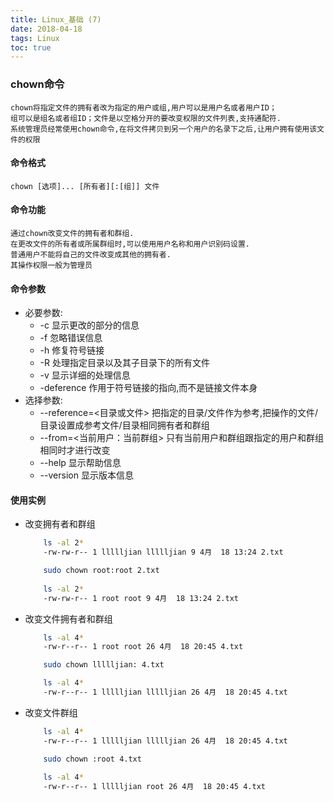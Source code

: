 ```yaml
---
title: Linux_基础 (7)
date: 2018-04-18
tags: Linux
toc: true
---
```


### chown命令
    chown将指定文件的拥有者改为指定的用户或组,用户可以是用户名或者用户ID；
    组可以是组名或者组ID；文件是以空格分开的要改变权限的文件列表,支持通配符.
    系统管理员经常使用chown命令,在将文件拷贝到另一个用户的名录下之后,让用户拥有使用该文件的权限

<!-- more -->

#### 命令格式
    chown [选项]... [所有者][:[组]] 文件

#### 命令功能
    通过chown改变文件的拥有者和群组.
    在更改文件的所有者或所属群组时,可以使用用户名称和用户识别码设置.
    普通用户不能将自己的文件改变成其他的拥有者.
    其操作权限一般为管理员

#### 命令参数
- 必要参数:
	* -c 显示更改的部分的信息
	* -f 忽略错误信息
	* -h 修复符号链接
	* -R 处理指定目录以及其子目录下的所有文件
	* -v 显示详细的处理信息
	* -deference 作用于符号链接的指向,而不是链接文件本身
- 选择参数:
	* --reference=<目录或文件> 把指定的目录/文件作为参考,把操作的文件/目录设置成参考文件/目录相同拥有者和群组
	* --from=<当前用户：当前群组> 只有当前用户和群组跟指定的用户和群组相同时才进行改变
	* --help 显示帮助信息
	* --version 显示版本信息

#### 使用实例
- 改变拥有者和群组
    ```bash
        ls -al 2*
        -rw-rw-r-- 1 llllljian llllljian 9 4月  18 13:24 2.txt

        sudo chown root:root 2.txt
        
        ls -al 2*
        -rw-rw-r-- 1 root root 9 4月  18 13:24 2.txt
    ```
- 改变文件拥有者和群组
    ```bash
        ls -al 4*
        -rw-r--r-- 1 root root 26 4月  18 20:45 4.txt

        sudo chown llllljian: 4.txt

        ls -al 4*
        -rw-r--r-- 1 llllljian llllljian 26 4月  18 20:45 4.txt
    ```
- 改变文件群组
    ```bash
        ls -al 4*
        -rw-r--r-- 1 llllljian llllljian 26 4月  18 20:45 4.txt

        sudo chown :root 4.txt
        
        ls -al 4*
        -rw-r--r-- 1 llllljian root 26 4月  18 20:45 4.txt
    ```
